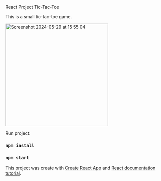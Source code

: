 React Project Tic-Tac-Toe

This is a small tic-tac-toe game.

<img width="328" alt="Screenshot 2024-05-29 at 15 55 04" src="https://github.com/Alozi/react-tic-tac-toe/assets/19211688/fd423f73-4589-45f4-ad80-d49d94521629">

Run project:

### `npm install`

### `npm start`

This project was create with [Create React App](https://github.com/facebook/create-react-app) and [React documentation tutorial](https://react.dev/learn/tutorial-tic-tac-toe).

